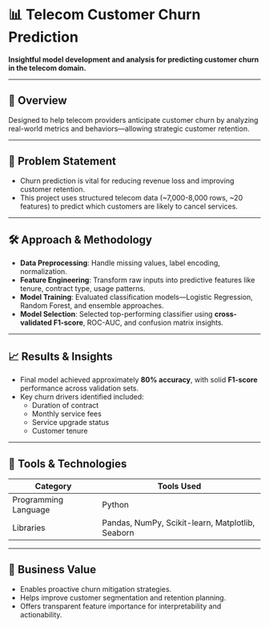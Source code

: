 # 📊 Telecom Customer Churn Prediction

**Insightful model development and analysis for predicting customer churn in the telecom domain.**

---

## 🚩 Overview

Designed to help telecom providers anticipate customer churn by analyzing real-world metrics and behaviors—allowing strategic customer retention.

---

## 🧩 Problem Statement

- Churn prediction is vital for reducing revenue loss and improving customer retention.
- This project uses structured telecom data (~7,000-8,000 rows, ~20 features) to predict which customers are likely to cancel services.

---

## 🛠️ Approach & Methodology

- **Data Preprocessing**: Handle missing values, label encoding, normalization.
- **Feature Engineering**: Transform raw inputs into predictive features like tenure, contract type, usage patterns.
- **Model Training**: Evaluated classification models—Logistic Regression, Random Forest, and ensemble approaches.
- **Model Selection**: Selected top-performing classifier using **cross-validated F1-score**, ROC-AUC, and confusion matrix insights.

---

## 📈 Results & Insights

- Final model achieved approximately **80% accuracy**, with solid **F1-score** performance across validation sets.
- Key churn drivers identified included:
  - Duration of contract
  - Monthly service fees
  - Service upgrade status
  - Customer tenure

---

## 🧪 Tools & Technologies

| Category             | Tools Used                                  |
|----------------------|---------------------------------------------|
| Programming Language | Python                                      |
| Libraries            | Pandas, NumPy, Scikit-learn, Matplotlib, Seaborn |

---

## 🎯 Business Value

- Enables proactive churn mitigation strategies.
- Helps improve customer segmentation and retention planning.
- Offers transparent feature importance for interpretability and actionability.

